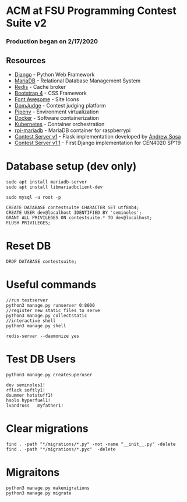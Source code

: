 # ACM at FSU Programming Contest Suite v2
### Production began on 2/17/2020

## Resources
- [Django](https://www.djangoproject.com/) - Python Web Framework
- [MariaDB](https://mariadb.com) -  Relational Database Management System
- [Redis](https://redis.io) -  Cache broker
- [Bootstrap 4](https://getbootstrap.com) -  CSS Framework
- [Font Awesome](https://fontawesome.com) -  Site Icons  
- [DomJudge](https://www.domjudge.org/) - Contest judging platform
- [Pipenv](https://pipenv.kennethreitz.org/en/latest/) - Environment virtualization
- [Docker](https://www.docker.com/) - Software containerization
- [Kubernetes](https://kubernetes.io/) - Container orchestration
- [rpi-mariadb](https://hub.docker.com/r/jsurf/rpi-mariadb/) - MariaDB container for raspberrypi
- [Contest Server v1](https://github.com/FSU-ACM/Contest-Server) - Flask implementation developed by [Andrew Sosa](https://github.com/andrewsosa)
- [Contest Server v1.1](https://github.com/FSU-ACM/Programming-Contest-Suite-v1.1) - First Django implementation for CEN4020 SP'19

# Database setup (dev only)
	sudo apt install mariadb-server
	sudo apt install libmariadbclient-dev

	sudo mysql -u root -p

	CREATE DATABASE contestsuite CHARACTER SET utf8mb4;
	CREATE USER dev@localhost IDENTIFIED BY 'seminoles';
	GRANT ALL PRIVILEGES ON contestsuite.* TO dev@localhost;
	FLUSH PRIVILEGES;

# Reset DB
	DROP DATABASE contestsuite;
	
# Useful commands
	//run testserver
	python3 manage.py runserver 0:8000
	//register new static files to serve 
	python3 manage.py collectstatic
	//interactive shell
	python3 manage.py shell

	redis-server --daemonize yes

# Test DB Users
	python3 manage.py createsuperuser

	dev seminoles1!
	rflack softly1!
	dsummer hotstuff1!
	hsolo hyperfuel1!
	lvandross	myfather1!

# Clear migrations
	find . -path "*/migrations/*.py" -not -name "__init__.py" -delete
	find . -path "*/migrations/*.pyc"  -delete

# Migraitons
	python3 manage.py makemigrations
	python3 manage.py migrate